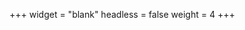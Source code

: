 +++
widget = "blank"
headless = false
weight = 4
+++
<html>
  <head>
    <style>
      /* Style the buttons that are used to open and close the accordion panel */
      .accordion {
        background-color: #eee;
        color: #444;
        cursor: pointer;
        padding: 18px;
        width: 100%;
        text-align: left;
        border: none;
        outline: none;
        transition: 0.4s;
      }

      /* Add a background color to the button if it is clicked on (add the .active class with JS), and when you move the 
      mouse over it (hover) */
      .active, .accordion:hover {
        background-color: #ccc;
      }

      /* Style the accordion panel. Note: hidden by default */
      .panel {
        padding: 0 18px;
        background-color: white;
        display: none;
        overflow: hidden;
      }
    </style>
  </head>
<body>
  <h1>Frequently Asked Questions</h1>
  <button class="accordion">Meetings: When and Where?</button>
    <div class="panel">
      <p>Check back soon to find out our meeting plans for the Fall 2020 semester.</p>
  </div>
  <button class="accordion">How often do we host builds?</button>
    <div class="panel">
      <p>We will typically have about two a month. Come to our meetings or join our Groupme for more information and to sign up to join.</p>
    </div>
  <button class="accordion">Are builds always on Saturdays?</button>
    <div class="panel">
      <p>No; there are currently weekday builds available, though all builds have a limited number of spots due to social distancing requirements.</p>
    </div>
  
  <script>
var acc = document.getElementsByClassName("accordion");
var i;

for (i = 0; i < acc.length; i++) {
  acc[i].addEventListener("click", function() {
    this.classList.toggle("active");
    var panel = this.nextElementSibling;
    if (panel.style.display === "block") {
      panel.style.display = "none";
    } else {
      panel.style.display = "block";
    }
  });
}
</script>
</body>    
</html>
